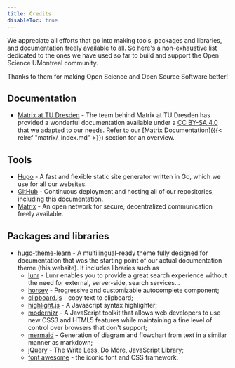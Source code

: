 ```yaml
---
title: Credits
disableToc: true
---
```


We appreciate all efforts that go into making tools, packages and libraries, and
documentation freely available to all. So here's a non-exhaustive list dedicated
to the ones we have used so far to build and support the Open Science UMontreal
community.

Thanks to them for making Open Science and Open Source Software better!
<i class="fas fa-heart"></i>

## Documentation

- [Matrix at TU Dresden](https://doc.matrix.tu-dresden.de/en/) - The team behind
  Matrix at TU Dresden has provided a wonderful documentation available under a
  [CC BY-SA 4.0](https://creativecommons.org/licenses/by-sa/4.0/legalcode) that
  we adapted to our needs. Refer to our [Matrix
  Documentation]({{< relref "matrix/_index.md" >}}) section for an overview.

## Tools

- [Hugo](https://gohugo.io/) - A fast and flexible static site generator written
  in Go, which we use for all our websites.
- [GitHub](https://github.com/) - Continuous deployment and hosting all of our
  repositories, including this documentation.
- [Matrix](https://matrix.org/) - An open network for secure, decentralized
  communication freely available.

## Packages and libraries

- [hugo-theme-learn](https://github.com/matcornic/hugo-theme-learn) - A
  multilingual-ready theme fully designed for documentation that was the
  starting point of our actual documentation theme (this website). It includes
  libraries such as
  - [lunr](https://lunrjs.com) - Lunr enables you to provide a great search
    experience without the need for external, server-side, search services...
  - [horsey](https://bevacqua.github.io/horsey/) - Progressive and customizable
    autocomplete component;
  - [clipboard.js](https://zenorocha.github.io/clipboard.js) - copy text to
    clipboard;
  - [highlight.js](https://highlightjs.org) - A Javascript syntax highlighter;
  - [modernizr](https://modernizr.com) - A JavaScript toolkit that allows web
    developers to use new CSS3 and HTML5 features while maintaining a fine level
    of control over browsers that don't support;
  - [mermaid](https://knsv.github.io/mermaid) - Generation of diagram and
    flowchart from text in a similar manner as markdown;
  - [jQuery](https://jquery.com) - The Write Less, Do More, JavaScript Library;
  - [font awesome](http://fontawesome.io/) - the iconic font and CSS framework.
